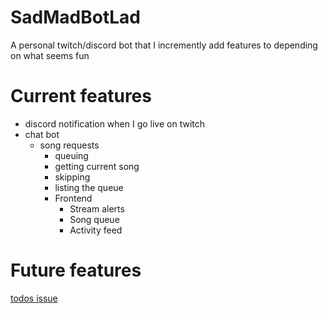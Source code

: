 # SadMadBotLad

A personal twitch/discord bot that I incremently add features to depending on what seems fun


# Current features

- discord notification when I go live on twitch
- chat bot
  - song requests
    - queuing
    - getting current song
    - skipping
    - listing the queue
    - Frontend 
      - Stream alerts
      - Song queue
      - Activity feed

# Future features
[todos issue](https://github.com/BKSalman/sadmadbotlad/issues/2)
